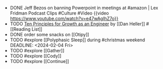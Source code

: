 - DONE Jeff Bezos on banning Powerpoint in meetings at #amazon | Lex Fridman Podcast Clips #Culture #Video
  {{video https://www.youtube.com/watch?v=e47wAgIhZ7o}}
- TODO [Ten Principles for Growth as an Engineer](https://x.com/thiagoghisi/status/1728796137174278146) by [[Dan Heller]] #[[Reading List]]
- DONE order some snacks on [[Otipy]]
- TODO #explore [[Polyphasic Sleep]] during #christmas weekend
  DEADLINE: <2024-02-04 Fri>
- TODO #explore [[Gather]]
- TODO #explore [[Cody]]
- TODO #explore [[Continue]]